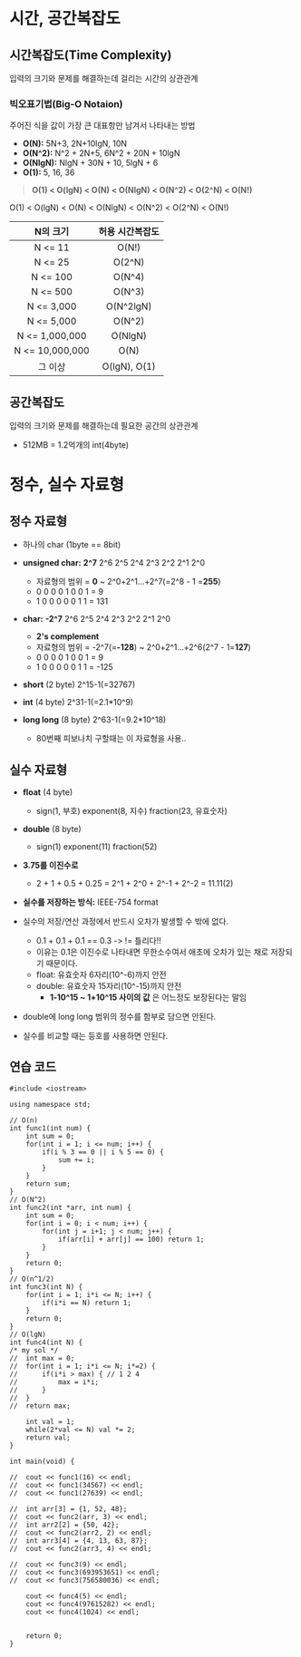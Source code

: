 # 시간, 공간복잡도
## 시간복잡도(Time Complexity)
입력의 크기와 문제를 해결하는데 걸리는 시간의 상관관계

### 빅오표기법(Big-O Notaion)
주어진 식을 값이 가장 큰 대표항만 남겨서 나타내는 방법

* __O(N):__ 5N+3, 2N+10lgN, 10N
* __O(N^2):__ N^2 + 2N+5, 6N^2 + 20N + 10lgN
* __O(NlgN):__ NlgN + 30N + 10, 5lgN + 6
* __O(1):__ 5, 16, 36

> __O(1) < O(lgN) < O(N) < O(NlgN) < O(N^2) < O(2^N) < O(N!)__

O(1) < O(lgN) < O(N) < O(NlgN) < O(N^2) < O(2^N) < O(N!)

|  <center>N의 크기</center> |  <center>허용 시간복잡도</center> |
|:--------:|:--------:|
| N <= 11 | O(N!) |
| N <= 25 | O(2^N) |
| N <= 100 | O(N^4) |
| N <= 500 | O(N^3) |
| N <= 3,000 | O(N^2lgN) |
| N <= 5,000 | O(N^2) |
| N <= 1,000,000 | O(NlgN) |
| N <= 10,000,000 | O(N) |
| 그 이상 | O(lgN), O(1) |

## 공간복잡도
입력의 크기와 문제를 해결하는데 필요한 공간의 상관관계

* 512MB = 1.2억개의 int(4byte)

# 정수, 실수 자료형
## 정수 자료형
* 하나의 char (1byte == 8bit)

* __unsigned char:__ __2^7__ 2^6 2^5 2^4 2^3 2^2 2^1 2^0
  + 자료형의 범위 = __0__ ~ 2^0+2^1...+2^7(=2^8 - 1 =__255__)
  + 0 0 0 0 1 0 0 1 = 9
  + 1 0 0 0 0 0 1 1 = 131
* __char:__ __-2^7__ 2^6 2^5 2^4 2^3 2^2 2^1 2^0
  + __2's complement__
  + 자료형의 범위 = -2^7(=__-128__) ~ 2^0+2^1...+2^6(2^7 - 1=__127__)
  + 0 0 0 0 1 0 0 1 = 9
  + 1 0 0 0 0 0 1 1 = -125

* __short__ (2 byte) 2^15-1(=32767)
* __int__ (4 byte) 2^31-1(=2.1*10^9)
* __long long__ (8 byte) 2^63-1(=9.2*10^18)
  + 80번째 피보나치 구할때는 이 자료형을 사용..

## 실수 자료형
* __float__ (4 byte)
  + sign(1, 부호) exponent(8, 지수) fraction(23, 유효숫자)
* __double__ (8 byte)
  + sign(1) exponent(11) fraction(52)

* __3.75를 이진수로__
  + 2 + 1 + 0.5 + 0.25 = 2^1 + 2^0 + 2^-1 + 2^-2 = 11.11(2)


* __실수를 저장하는 방식:__ IEEE-754 format
* 실수의 저장/연산 과정에서 반드시 오차가 발생할 수 밖에 없다.
  + 0.1 + 0.1 + 0.1 == 0.3 -> != 틀리다!! 
  + 이유는 0.1은 이진수로 나타내면 무한소수여서 애초에 오차가 있는 채로 저장되기 때문이다.
  + float: 유효숫자 6자리(10^-6)까지 안전
  + double: 유효숫자 15자리(10^-15)까지 안전
    - __1-10^15 ~ 1+10^15 사이의 값__ 은 어느정도 보장된다는 말임
* double에 long long 범위의 정수를 함부로 담으면 안된다.
* 실수를 비교할 때는 등호를 사용하면 안된다.

## 연습 코드

```
#include <iostream>

using namespace std;

// O(n)
int func1(int num) {
	int sum = 0;
	for(int i = 1; i <= num; i++) {
		if(i % 3 == 0 || i % 5 == 0) {
			sum += i;
		}
	}
	return sum;
}
// O(N^2)
int func2(int *arr, int num) {
	int sum = 0;
	for(int i = 0; i < num; i++) {
		for(int j = i+1; j < num; j++) {
			if(arr[i] + arr[j] == 100) return 1;
		}
	}
	return 0; 
}
// O(n^1/2)
int func3(int N) {
	for(int i = 1; i*i <= N; i++) {
		if(i*i == N) return 1;
	}
	return 0;
}
// O(lgN)
int func4(int N) {
/* my sol */  
//	int max = 0;
//	for(int i = 1; i*i <= N; i*=2) {
//		if(i*i > max) { // 1 2 4
//			max = i*i;
//		}
//	}
//	return max;

	int val = 1;
	while(2*val <= N) val *= 2;
	return val;
}

int main(void) {

//	cout << func1(16) << endl;
//	cout << func1(34567) << endl;
//	cout << func1(27639) << endl;
	
//	int arr[3] = {1, 52, 48};
//	cout << func2(arr, 3) << endl;
//	int arr2[2] = {50, 42};
//	cout << func2(arr2, 2) << endl;
//	int arr3[4] = {4, 13, 63, 87};
//	cout << func2(arr3, 4) << endl;
	
//	cout << func3(9) << endl;
//	cout << func3(693953651) << endl;
//	cout << func3(756580036) << endl;
	
	cout << func4(5) << endl;
	cout << func4(97615282) << endl;
	cout << func4(1024) << endl;
	
	
	return 0;
}
```